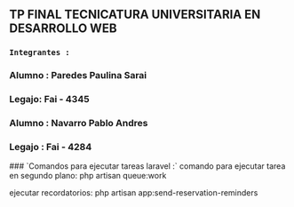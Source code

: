 
## TP FINAL TECNICATURA UNIVERSITARIA EN DESARROLLO WEB

### `Integrantes :`
<h3>Alumno : Paredes Paulina Sarai</h3>
<h3>Legajo: Fai - 4345</h3>

<h3>Alumno : Navarro Pablo Andres </h3>
<h3>Legajo : Fai - 4284</h3>
### `Comandos para ejecutar tareas laravel :`
comando para ejecutar tarea en segundo plano: 
php artisan queue:work

ejecutar recordatorios:
php artisan app:send-reservation-reminders
